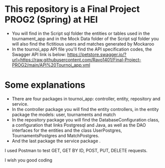 # This repository is a Final Project PROG2 (Spring) at HEI
- You will find in the Script sql folder the entities or tables used in the tournament_app and in the Mock Data folder of the Script sql folder 
you will also find the fictitious users and matches generated by Mockaroo
- In the tournoi_app API file you'll find the API specification codes, the Swagger API link is below:
https://petstore.swagger.io/?url=https://raw.githubusercontent.com/Ravo1401/Final-Project-PROG2/main/API%20Tournoi_app.yml

# Some explanations
- There are four packages in tournoi_app: controller, entity, repository and service.
- In the controller package you will find the entity controllers, in the entity package the models: user, tournaments and match
- In the repository package you will find the DatabaseConfiguration class, a configuration that links Postgresql and Java, as well as the DAO interfaces for the entities and the class UserPostgres, TournamentsPostgres and MatchPostgres.
- And the last package the service package .

I used Postman to test GET, GET BY ID, POST, PUT, DELETE requests.

I wish you good coding 
